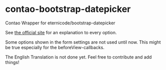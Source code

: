 # contao-bootstrap-datepicker
Contao Wrapper for eternicode/bootstrap-datepicker

See [the official site](http://bootstrap-datepicker.readthedocs.org/en/v1.5.1/options.html) for an explanation to every option.

Some options shown in the form settings are not used until now. This might be true especially for the beforeView-callbacks.

The English Translation is not done yet. Feel free to contribute and add things!
